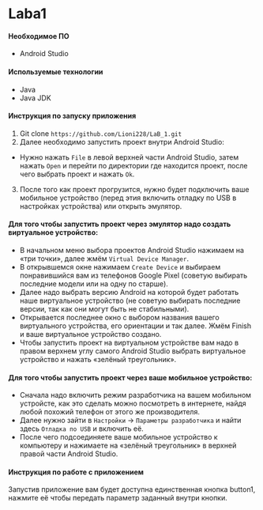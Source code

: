 # Laba1

#### Необходимое ПО
* Android Studio

#### Используемые технологии
* Java
* Java JDK

#### Инструкция по запуску приложения
1. Git clone ````https://github.com/Lioni228/LaB_1.git````
2. Далее необходимо запустить проект внутри Android Studio:
* Нужно нажать ````File```` в левой верхней части Android Studio, затем нажать ````Open```` и перейти по директории где находится проект, после чего выбрать проект и нажать ````Ok````.
3. После того как проект прогрузится, нужно будет подключить ваше мобильное устройство (перед этия включить отладку по USB в настройках устройства) или открыть эмулятор.

#### Для того чтобы запустить проект через эмулятор надо создать виртуальное устройство:
* В начальном меню выбора проектов Android Studio нажимаем на «три точки», далее жмём ````Virtual Device Manager````.
* В открывшемся окне нажимаем ````Create Device```` и выбираем понравившийся вам из телефонов Google Pixel (советую выбирать последние модели или на одну по старше).
* Далее надо выбрать версию Android на которой будет работать наше виртуальное устройство (не советую выбирать последние версии, так как они могут быть не стабильными).
* Открывается последнее окно с выбором названия вашего виртуального устройства, его ориентации и так далее. Жмём Finish и ваше виртуальное устройство создано.
* Чтобы запустить проект на виртуальном устройстве вам надо в правом верхнем углу самого Android Studio выбрать виртуальное устройство и нажать «зелёный треугольник».

#### Для того чтобы запустить проект через ваше мобильное устройство:
* Сначала надо включить режим разработчика на вашем мобильном устройсте, как это сделать можно посмотреть в интернете, найдя любой похожий телефон от этого же производителя.
* Далее нужно зайти в ````Настройки```` -> ````Параметры разработчика```` и найти здесь ````Отладка по USB```` и включить её.
* После чего подсоединяете ваше мобильное устройство к компьютеру и нажимаете на «зелёный треугольник» в верхней правой части Android Studio.

#### Инструкция по работе с приложением
Запустив приложение вам будет доступна единственная кнопка button1, нажмите её чтобы передать параметр заданный внутри кнопки. 
